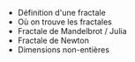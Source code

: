 - Définition d'une fractale
- Où on trouve les fractales
- Fractale de Mandelbrot / Julia
- Fractale de Newton
- Dimensions non-entières

